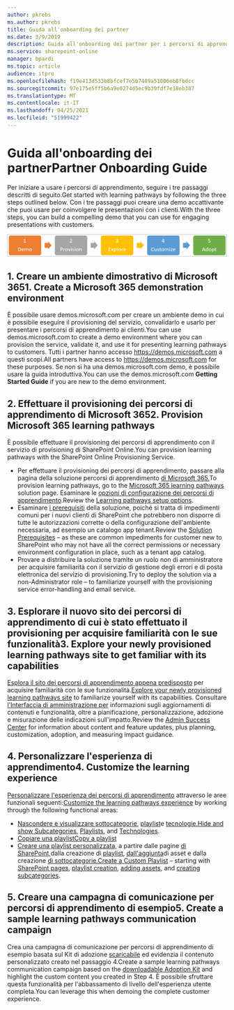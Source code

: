 ```yaml
---
author: pkrebs
ms.author: pkrebs
title: Guida all'onboarding dei partner
ms.date: 3/9/2019
description: Guida all'onboarding dei partner per i percorsi di apprendimento di Microsoft 365
ms.service: sharepoint-online
manager: bpardi
ms.topic: article
audience: itpro
ms.openlocfilehash: f19e413d533b8bfcef7e5b7489a51806eb8fbdcc
ms.sourcegitcommit: 97e175e5ff5b6a9e0274d5ec9b39fdf7e18eb387
ms.translationtype: MT
ms.contentlocale: it-IT
ms.lasthandoff: 04/25/2021
ms.locfileid: "51999422"
---
```

# <a name="partner-onboarding-guide"></a><span data-ttu-id="004af-103">Guida all'onboarding dei partner</span><span class="sxs-lookup"><span data-stu-id="004af-103">Partner Onboarding Guide</span></span>
<span data-ttu-id="004af-104">Per iniziare a usare i percorsi di apprendimento, seguire i tre passaggi descritti di seguito.</span><span class="sxs-lookup"><span data-stu-id="004af-104">Get started with learning pathways by following the three steps outlined below.</span></span> <span data-ttu-id="004af-105">Con i tre passaggi puoi creare una demo accattivante che puoi usare per coinvolgere le presentazioni con i clienti.</span><span class="sxs-lookup"><span data-stu-id="004af-105">With the three steps, you can build a compelling demo that you can use for engaging presentations with customers.</span></span> 

![Il grafico illustra il processo di onboarding in cinque passaggi.](media/cg-partner-getfam.png)

## <a name="1-create-a-microsoft-365-demonstration-environment"></a><span data-ttu-id="004af-107">1. Creare un ambiente dimostrativo di Microsoft 365</span><span class="sxs-lookup"><span data-stu-id="004af-107">1. Create a Microsoft 365 demonstration environment</span></span>
<span data-ttu-id="004af-108">È possibile usare demos.microsoft.com per creare un ambiente demo in cui è possibile eseguire il provisioning del servizio, convalidarlo e usarlo per presentare i percorsi di apprendimento ai clienti.</span><span class="sxs-lookup"><span data-stu-id="004af-108">You can use demos.microsoft.com to create a demo environment where you can provision the service, validate it, and use it for presenting learning pathways to customers.</span></span> <span data-ttu-id="004af-109">Tutti i partner hanno accesso https://demos.microsoft.com a questi scopi.</span><span class="sxs-lookup"><span data-stu-id="004af-109">All partners have access to https://demos.microsoft.com for these purposes.</span></span> <span data-ttu-id="004af-110">Se non si ha  una demos.microsoft.com demo, è possibile usare la guida introduttiva.</span><span class="sxs-lookup"><span data-stu-id="004af-110">You can use the demos.microsoft.com **Getting Started Guide** if you are new to the demo environment.</span></span>

## <a name="2-provision-microsoft-365-learning-pathways"></a><span data-ttu-id="004af-111">2. Effettuare il provisioning dei percorsi di apprendimento di Microsoft 365</span><span class="sxs-lookup"><span data-stu-id="004af-111">2. Provision Microsoft 365 learning pathways</span></span>
<span data-ttu-id="004af-112">È possibile effettuare il provisioning dei percorsi di apprendimento con il servizio di provisioning di SharePoint Online.</span><span class="sxs-lookup"><span data-stu-id="004af-112">You can provision learning pathways with the SharePoint Online Provisioning Service.</span></span>
- <span data-ttu-id="004af-113">Per effettuare il provisioning dei percorsi di apprendimento, passare alla pagina della soluzione percorsi di apprendimento [di Microsoft 365.](https://provisioning.sharepointpnp.com/details/3df8bd55-b872-4c9d-88e3-6b2f05344239)</span><span class="sxs-lookup"><span data-stu-id="004af-113">To provision learning pathways, go to the [Microsoft 365 learning pathways](https://provisioning.sharepointpnp.com/details/3df8bd55-b872-4c9d-88e3-6b2f05344239) solution page.</span></span> <span data-ttu-id="004af-114">Esaminare le [opzioni di configurazione dei percorsi di apprendimento](./custom_setupoptions.md).</span><span class="sxs-lookup"><span data-stu-id="004af-114">Review the [Learning pathways setup options](./custom_setupoptions.md).</span></span> 
- <span data-ttu-id="004af-115">Esaminare [i prerequisiti](./custom_provision.md) della soluzione, poiché si tratta di impedimenti comuni per i nuovi clienti di SharePoint che potrebbero non disporre di tutte le autorizzazioni corrette o della configurazione dell'ambiente necessaria, ad esempio un catalogo app tenant.</span><span class="sxs-lookup"><span data-stu-id="004af-115">Review the [Solution Prerequisites](./custom_provision.md) – as these are common impediments for customer new to SharePoint who may not have all the correct permissions or necessary environment configuration in place, such as a tenant app catalog.</span></span>
- <span data-ttu-id="004af-116">Provare a distribuire la soluzione tramite un ruolo non di amministratore per acquisire familiarità con il servizio di gestione degli errori e di posta elettronica del servizio di provisioning.</span><span class="sxs-lookup"><span data-stu-id="004af-116">Try to deploy the solution via a non-Administrator role – to familiarize yourself with the provisioning service error-handling and email service.</span></span>

## <a name="3-explore-your-newly-provisioned-learning-pathways-site-to-get-familiar-with-its-capabilities"></a><span data-ttu-id="004af-117">3. Esplorare il nuovo sito dei percorsi di apprendimento di cui è stato effettuato il provisioning per acquisire familiarità con le sue funzionalità</span><span class="sxs-lookup"><span data-stu-id="004af-117">3. Explore your newly provisioned learning pathways site to get familiar with its capabilities</span></span>
<span data-ttu-id="004af-118">[Esplora il sito dei percorsi di apprendimento appena predisposto](./custom_exploresite.md) per acquisire familiarità con le sue funzionalità.</span><span class="sxs-lookup"><span data-stu-id="004af-118">[Explore your newly provisioned learning pathways site](./custom_exploresite.md) to familiarize yourself with its capabilities.</span></span> <span data-ttu-id="004af-119">Consultare [l'Interfaccia di amministrazione per](./custom_successcenter.md) informazioni sugli aggiornamenti di contenuti e funzionalità, oltre a pianificazione, personalizzazione, adozione e misurazione delle indicazioni sull'impatto.</span><span class="sxs-lookup"><span data-stu-id="004af-119">Review the [Admin Success Center](./custom_successcenter.md) for information about content and feature updates, plus planning, customization, adoption, and measuring impact guidance.</span></span>

## <a name="4-customize-the-learning-experience"></a><span data-ttu-id="004af-120">4. Personalizzare l'esperienza di apprendimento</span><span class="sxs-lookup"><span data-stu-id="004af-120">4. Customize the learning experience</span></span>
<span data-ttu-id="004af-121">[Personalizzare l'esperienza dei percorsi di apprendimento](./custom_overview.md) attraverso le aree funzionali seguenti:</span><span class="sxs-lookup"><span data-stu-id="004af-121">[Customize the learning pathways experience](./custom_overview.md) by working through the following functional areas:</span></span>
- <span data-ttu-id="004af-122">[Nascondere e visualizzare sottocategorie,](./custom_hideshowsub.md) [playlist](./custom_hideshowplaylists.md)e [tecnologie.](./custom_hideshowtech.md)</span><span class="sxs-lookup"><span data-stu-id="004af-122">[Hide and show Subcategories](./custom_hideshowsub.md), [Playlists](./custom_hideshowplaylists.md), and [Technologies](./custom_hideshowtech.md).</span></span>
- [<span data-ttu-id="004af-123">Copiare una playlist</span><span class="sxs-lookup"><span data-stu-id="004af-123">Copy a playlist</span></span>](./custom_copyplaylist.md)
- <span data-ttu-id="004af-124">[Creare una playlist personalizzata,](./custom_createnewplaylist.md) a partire dalle pagine [di SharePoint,](./custom_createnewpage.md)dalla creazione di [playlist,](./custom_createnewplaylist.md) [dall'aggiunta](./custom_addassets.md)di asset e dalla creazione [di sottocategorie.](./custom_createnewcat.md)</span><span class="sxs-lookup"><span data-stu-id="004af-124">[Create a Custom Playlist](./custom_createnewplaylist.md) – starting with [SharePoint pages](./custom_createnewpage.md), [playlist creation](./custom_createnewplaylist.md), [adding assets](./custom_addassets.md), and [creating subcategories](./custom_createnewcat.md).</span></span>

## <a name="5-create-a-sample-learning-pathways-communication-campaign"></a><span data-ttu-id="004af-125">5. Creare una campagna di comunicazione per percorsi di apprendimento di esempio</span><span class="sxs-lookup"><span data-stu-id="004af-125">5. Create a sample learning pathways communication campaign</span></span>
<span data-ttu-id="004af-126">Crea una campagna di comunicazione per percorsi di apprendimento di esempio basata sul Kit di adozione [scaricabile](https://teamworktools.azurewebsites.net/m365lp/m365lpadoptionkit.zip) ed evidenzia il contenuto personalizzato creato nel passaggio 4.</span><span class="sxs-lookup"><span data-stu-id="004af-126">Create a sample learning pathways communication campaign based on the [downloadable Adoption Kit](https://teamworktools.azurewebsites.net/m365lp/m365lpadoptionkit.zip) and highlight the custom content you created in Step 4.</span></span> <span data-ttu-id="004af-127">È possibile sfruttare questa funzionalità per l'abbassamento di livello dell'esperienza utente completa.</span><span class="sxs-lookup"><span data-stu-id="004af-127">You can leverage this when demoing the complete customer experience.</span></span>